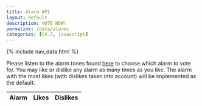 ```yaml
---
title: Alarm API
layout: default
description: VOTE NOW!
permalink: /data/alarms
categories: [C4.7, javascript]
---
```


{% include nav_data.html %}

Please listen to the alarm tones found [here](https://on.soundcloud.com/d43FR) to choose which alarm to vote for. You may like or dislike any alarm as many times as you like. The alarm with the most likes (with dislikes taken into account) will be implemented as the default.

<!-- HTML table fragment for page -->
<table>
  <thead>
  <tr>
    <th>Alarm</th>
    <th>Likes</th>
    <th>Dislikes</th>
  </tr>
  </thead>
  <tbody id="result">
    <!-- javascript generated data -->
  </tbody>
</table>

<!-- Script is layed out in a sequence (without a function) and will execute when page is loaded -->
<script>

  // prepare HTML defined "result" container for new output
  const resultContainer = document.getElementById("result");

  // keys for joke reactions
  const HAHA = "haha";
  const BOOHOO = "boohoo";

  // prepare fetch urls
  const url = "https://workwatch.nighthawkcodescrums.gq/api/jokes";
  const like_url = url + "/like/";  // haha reaction
  const jeer_url = url + "/jeer/";  // boohoo reaction

  // prepare fetch GET options
  const options = {
    method: 'GET', // *GET, POST, PUT, DELETE, etc.
    mode: 'cors', // no-cors, *cors, same-origin
    cache: 'default', // *default, no-cache, reload, force-cache, only-if-cached
    credentials: 'same-origin', // include, *same-origin, omit
    headers: {
      'Content-Type': 'application/json'
      // 'Content-Type': 'application/x-www-form-urlencoded',
    },
  };
  // prepare fetch PUT options, clones with JS Spread Operator (...)
  const put_options = {...options, method: 'PUT'}; // clones and replaces method

  // fetch the API
  fetch(url, options)
    // response is a RESTful "promise" on any successful fetch
    .then(response => {
      // check for response errors
      if (response.status !== 200) {
          error('GET API response failure: ' + response.status);
          return;
      }
      // valid response will have JSON data
      response.json().then(data => {
          console.log(data);
          for (const row of data) {
            // make "tr element" for each "row of data"
            const tr = document.createElement("tr");
            
            // td for joke cell
            const joke = document.createElement("td");
              joke.innerHTML = (row.id + 1) + ". " + row.joke;  // add fetched data to innerHTML

            // td for haha cell with onclick actions
            const haha = document.createElement("td");
              const haha_but = document.createElement('button');
              haha_but.id = HAHA+row.id   // establishes a HAHA JS id for cell
              haha_but.innerHTML = row.haha;  // add fetched "haha count" to innerHTML
              haha_but.onclick = function () {
                // onclick function call with "like parameters"
                reaction(HAHA, like_url+row.id, haha_but.id);  
              };
              haha.appendChild(haha_but);  // add "haha button" to haha cell

            // td for boohoo cell with onclick actions
            const boohoo = document.createElement("td");
              const boohoo_but = document.createElement('button');
              boohoo_but.id = BOOHOO+row.id  // establishes a BOOHOO JS id for cell
              boohoo_but.innerHTML = row.boohoo;  // add fetched "boohoo count" to innerHTML
              boohoo_but.onclick = function () {
                // onclick function call with "jeer parameters"
                reaction(BOOHOO, jeer_url+row.id, boohoo_but.id);  
              };
              boohoo.appendChild(boohoo_but);  // add "boohoo button" to boohoo cell
             
            // this builds ALL td's (cells) into tr (row) element
            tr.appendChild(joke);
            tr.appendChild(haha);
            tr.appendChild(boohoo);

            // this adds all the tr (row) work above to the HTML "result" container
            resultContainer.appendChild(tr);
          }
      })
  })
  // catch fetch errors (ie Nginx ACCESS to server blocked)
  .catch(err => {
    error(err + " " + url);
  });

  // Reaction function to likes or jeers user actions
  function reaction(type, put_url, elemID) {

    // fetch the API
    fetch(put_url, put_options)
    // response is a RESTful "promise" on any successful fetch
    .then(response => {
      // check for response errors
      if (response.status !== 200) {
          error("PUT API response failure: " + response.status)
          return;  // api failure
      }
      // valid response will have JSON data
      response.json().then(data => {
          console.log(data);
          // Likes or Jeers updated/incremented
          if (type === HAHA) // like data element
            document.getElementById(elemID).innerHTML = data.haha;  // fetched haha data assigned to haha Document Object Model (DOM)
          else if (type === BOOHOO) // jeer data element
            document.getElementById(elemID).innerHTML = data.boohoo;  // fetched boohoo data assigned to boohoo Document Object Model (DOM)
          else
            error("unknown type: " + type);  // should never occur
      })
    })
    // catch fetch errors (ie Nginx ACCESS to server blocked)
    .catch(err => {
      error(err + " " + put_url);
    });
    
  }

  // Something went wrong with actions or responses
  function error(err) {
    // log as Error in console
    console.error(err);
    // append error to resultContainer
    const tr = document.createElement("tr");
    const td = document.createElement("td");
    td.innerHTML = err;
    tr.appendChild(td);
    resultContainer.appendChild(tr);
  }

</script>
